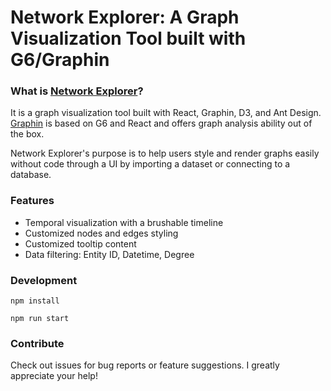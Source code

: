 # Network Explorer: A Graph Visualization Tool built with G6/Graphin

### What is [Network Explorer](http://network-explorer.s3-website-ap-southeast-1.amazonaws.com/)?

It is a graph visualization tool built with React, Graphin, D3, and Ant Design. [Graphin](https://github.com/antvis/Graphin) is based on G6 and React and offers graph analysis ability out of the box. 

Network Explorer's purpose is to help users style and render graphs easily without code through a UI by importing a dataset or connecting to a database.

### Features
* Temporal visualization with a brushable timeline
* Customized nodes and edges styling
* Customized tooltip content
* Data filtering: Entity ID, Datetime, Degree

### Development

```
npm install

npm run start
```

### Contribute
Check out issues for bug reports or feature suggestions. I greatly appreciate your help!


